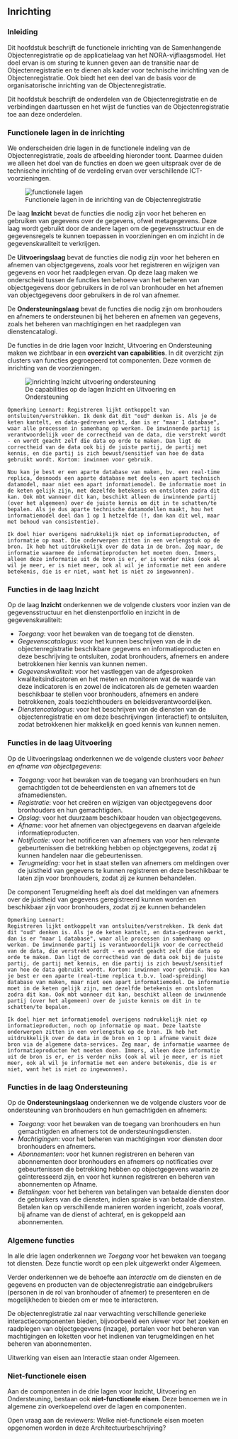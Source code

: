## Inrichting

### Inleiding

Dit hoofdstuk beschrijft de functionele inrichting van de Samenhangende Objectenregistratie op de applicatielaag van het NORA-vijflaagsmodel. Het doel ervan is om sturing te kunnen geven aan de transitie naar de Objectenregistratie en te dienen als kader voor technische inrichting van de Objectenregistratie. Ook biedt het een deel van de basis voor de organisatorische inrichting van de Objectenregistratie. 

Dit hoofdstuk beschrijft de onderdelen van de Objectenregistratie en de verbindingen daartussen en het wijst de functies van de Objectenregistratie toe aan deze onderdelen. 

### Functionele lagen in de inrichting

We onderscheiden drie lagen in de functionele indeling van de Objectenregistratie, zoals de afbeelding hieronder toont. Daarmee duiden we alleen het doel van de functies en doen we geen uitspraak over de de technische inrichting of de verdeling ervan over verschillende ICT-voorzieningen.

<figure id="inrichtinglagen">
    <img src="media/functionele-lagen-objectenregistratie.png" alt="functionele lagen">
    <figcaption>Functionele lagen in de inrichting van de Objectenregistratie</figcaption>
</figure>

De laag **Inzicht** bevat de functies die nodig zijn voor het beheren en gebruiken van gegevens over de gegevens, ofwel metagegevens. Deze laag wordt gebruikt door de andere lagen om de gegevensstructuur en de gegevensregels te kunnen toepassen in voorzieningen en om inzicht in de gegevenskwaliteit te verkrijgen.

De **Uitvoeringslaag** bevat de functies die nodig zijn voor het beheren en afnemen van objectgegevens, zoals voor het registreren en wijzigen van gegevens en voor het raadplegen ervan. Op deze laag maken we onderscheid tussen de functies ten behoeve van het beheren van objectgegevens door gebruikers in de rol van bronhouder en het afnemen van objectgegevens door gebruikers in de rol van afnemer. 

De **Ondersteuningslaag** bevat de functies die nodig zijn om bronhouders en afnemers te ondersteunen bij het beheren en afnemen van gegevens, zoals het beheren van machtigingen en het raadplegen van dienstencatalogi.

De functies in de drie lagen voor Inzicht, Uitvoering en Ondersteuning maken we zichtbaar in een **overzicht van capabilities**. In dit overzicht zijn clusters van functies gegroepeerd tot componenten. Deze vormen de inrichting van de voorzieningen. 

<figure id="Inzicht-inrichting-uitvoering">
    <img src="media/inrichting-inzicht-uitvoering-ondersteuning-objectenregistratie.png" alt="inrichting Inzicht uitvoering ondersteuning">
    <figcaption>De capabilities op de lagen Inzicht en Uitvoering en Ondersteuning</figcaption>
</figure>

    Opmerking Lennart: Registreren lijkt ontkoppelt van ontsluiten/verstrekken. Ik denk dat dit "oud" denken is. Als je de keten kantelt, en data-gedreven werkt, dan is er "maar 1 database", waar alle processen in samenhang op werken. De inwinnende partij is verantwoordelijk voor de correctheid van de data, die verstrekt wordt - en wordt geacht zelf die data op orde te maken. Dan ligt de correctheid van de data ook bij de juiste partij, de partij met kennis, en die partij is zich bewust/sensitief van hoe de data gebruikt wordt. Kortom: inwinnen voor gebruik. 
    
    Nou kan je best er een aparte database van maken, bv. een real-time replica, desnoods een aparte database met deels een apart technisch datamodel, maar niet een apart informatiemodel. De informatie moet in de keten gelijk zijn, met dezelfde betekenis en ontsloten zodra dit kan. Ook mbt wanneer dit kan, beschikt alleen de inwinnende partij (over het algemeen) over de juiste kennis om dit in te schatten/te bepalen. Als je dus aparte technische datamodellen maakt, hou het informatiemodel deel dan 1 op 1 hetzelfde (!, dan kan dit wel, maar met behoud van consistentie). 
    
    Ik doel hier overigens nadrukkelijk niet op informatieproducten, of informatie op maat. Die onderwerpen zitten in een verlengstuk op de bron. Ik heb het uitdrukkelijk over de data in de bron. Zeg maar, de informatie waarmee de informatieproducten het moeten doen. Immers, alleen deze informatie uit de bron is er, er is verder niks (ook al wil je meer, er is niet meer, ook al wil je informatie met een andere betekenis, die is er niet, want het is niet zo ingewonnen).


### Functies in de laag Inzicht

Op de laag **Inzicht** onderkennen we de volgende clusters voor inzien van de gegevensstructuur en het dienstenportfolio en inzicht in de gegevenskwaliteit: 

- *Toegang*: voor het bewaken van de toegang tot de diensten.
- *Gegevenscatalogus*: voor het kunnen beschrijven van de in de objectenregistratie beschikbare gegevens en informatieproducten en deze beschrijving te ontsluiten, zodat bronhouders, afnemers en andere betrokkenen hier kennis van kunnen nemen.
 - *Gegevenskwaliteit*: voor het vastleggen van de afgesproken kwaliteitsindicatoren en het meten en monitoren wat de waarde van deze indicatoren is en zowel de indicatoren als de gemeten waarden beschikbaar te stellen voor bronhouders, afnemers en andere betrokkenen, zoals toezichthouders en beleidsverantwoordelijken.
 - *Dienstencatalogus:* voor het beschrijven van de diensten van de objectenregistratie en om deze beschrijvingen (interactief) te ontsluiten, zodat betrokkenen hier makkelijk en goed kennis van kunnen nemen.


### Functies in de laag Uitvoering

Op de Uitvoeringslaag onderkennen we de volgende clusters voor *beheer en afname van objectgegevens*:
- *Toegang*: voor het bewaken van de toegang van bronhouders en hun gemachtigden tot de beheerdiensten en van afnemers tot de afnamediensten. 
- *Registratie*: voor het creëren en wijzigen van objectgegevens door bronhouders en hun gemachtigden.
- *Opslag*: voor het duurzaam beschikbaar houden van objectgegevens.
- *Afname*: voor het afnemen van objectgegevens en daarvan afgeleide informatieproducten.
- *Notificatie*: voor het notificeren van afnemers van voor hen relevante gebeurtenissen die betrekking hebben op objectgegevens, zodat zij kunnen handelen naar die gebeurtenissen.
- *Terugmelding*: voor het in staat stellen van afnemers om meldingen over de juistheid van gegevens te kunnen registreren en deze beschikbaar te laten zijn voor bronhouders, zodat zij ze kunnen behandelen.

De component Terugmelding heeft als doel dat meldingen van afnemers over de juistheid van gegevens geregistreerd kunnen worden en beschikbaar zijn voor bronhouders, zodat zij ze kunnen behandelen

    Opmerking Lennart: 
    Registreren lijkt ontkoppelt van ontsluiten/verstrekken. Ik denk dat dit "oud" denken is. Als je de keten kantelt, en data-gedreven werkt, dan is er "maar 1 database", waar alle processen in samenhang op werken. De inwinnende partij is verantwoordelijk voor de correctheid van de data, die verstrekt wordt - en wordt geacht zelf die data op orde te maken. Dan ligt de correctheid van de data ook bij de juiste partij, de partij met kennis, en die partij is zich bewust/sensitief van hoe de data gebruikt wordt. Kortom: inwinnen voor gebruik. Nou kan je best er een aparte (real-time replica t.b.v. load-spreiding) database van maken, maar niet een apart informatiemodel. De informatie moet in de keten gelijk zijn, met dezelfde betekenis en ontsloten zodra dit kan. Ook mbt wanneer dit kan, beschikt alleen de inwinnende partij (over het algemeen) over de juiste kennis om dit in te schatten/te bepalen.
    
    Ik doel hier met informatiemodel overigens nadrukkelijk niet op informatieproducten, noch op informatie op maat. Deze laatste onderwerpen zitten in een verlengstuk op de bron. Ik heb het uitdrukkelijk over de data in de bron en 1 op 1 afname vanuit deze bron via de algemene data-services. Zeg maar, de informatie waarmee de informatieproducten het moeten doen. Immers, alleen deze informatie uit de bron is er, er is verder niks (ook al wil je meer, er is niet meer, ook al wil je informatie met een andere betekenis, die is er niet, want het is niet zo ingewonnen).


### Functies in de laag Ondersteuning

Op de **Ondersteuningslaag** onderkennen we de volgende clusters voor de ondersteuning van bronhouders en hun gemachtigden en afnemers:
- *Toegang*: voor het bewaken van de toegang van bronhouders en hun gemachtigden en afnemers tot de ondersteuningsdiensten.
- *Machtigingen*: voor het beheren van machtigingen voor diensten door bronhouders en afnemers. 
- *Abonnementen*: voor het kunnen registreren en beheren van abonnementen door bronhouders en afnemers op notificaties over gebeurtenissen die betrekking hebben op objectgegevens waarin ze geïnteresseerd zijn, en voor het kunnen registreren en beheren van abonnementen op Afname.
- *Betalingen*: voor het beheren van betalingen van betaalde diensten door de gebruikers van die diensten, indien sprake is van betaalde diensten. Betalen kan op verschillende manieren worden ingericht, zoals vooraf, bij afname van de dienst of achteraf, en is gekoppeld aan abonnementen.



### Algemene functies

In alle drie lagen onderkennen we *Toegang* voor het bewaken van toegang tot diensten. Deze functie wordt op een plek uitgewerkt onder Algemeen. 

Verder onderkennen we de behoefte aan *Interactie* om de diensten en de gegevens en producten van de objectenregistratie aan eindgebruikers (personen in de rol van bronhouder of afnemer) te presenteren en de mogelijkheden te bieden om er mee te interacteren.

De objectenregistratie zal naar verwachting verschillende generieke interactiecomponenten bieden, bijvoorbeeld een viewer voor het zoeken en raadplegen van objectgegevens (inzage), portalen voor het beheren van machtigingen en loketten voor het indienen van terugmeldingen en het beheren van abonnementen.

Uitwerking van eisen aan Interactie staan onder Algemeen.

### Niet-functionele eisen

Aan de componenten in de drie lagen voor Inzicht, Uitvoering en Ondersteuning, bestaan ook **niet-functionele eisen**. Deze benoemen we in algemene zin overkoepelend over de lagen en componenten.

<p class='note'>
Open vraag aan de reviewers: Welke niet-functionele eisen moeten opgenomen worden in deze Architectuurbeschrijving?
</p>


